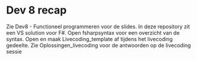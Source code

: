 # Dev 8 recap
Zie Dev8 - Functioneel programmeren voor de slides. 
In deze repository zit een VS solution voor F#. 
Open fsharpsyntax voor een overzicht van de syntax. 
Open en maak Livecoding_template af tijdens het livecoding gedeelte.
Zie Oplossingen_livecoding voor de antwoorden op de livecoding sessie


